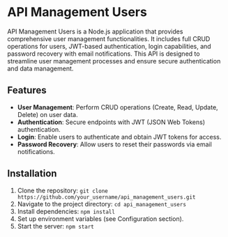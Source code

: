 # API Management Users

API Management Users is a Node.js application that provides comprehensive user management functionalities. It includes full CRUD operations for users, JWT-based authentication, login capabilities, and password recovery with email notifications. This API is designed to streamline user management processes and ensure secure authentication and data management.

## Features

- **User Management**: Perform CRUD operations (Create, Read, Update, Delete) on user data.
- **Authentication**: Secure endpoints with JWT (JSON Web Tokens) authentication.
- **Login**: Enable users to authenticate and obtain JWT tokens for access.
- **Password Recovery**: Allow users to reset their passwords via email notifications.

## Installation

1. Clone the repository: `git clone https://github.com/your_username/api_management_users.git`
2. Navigate to the project directory: `cd api_management_users`
3. Install dependencies: `npm install`
4. Set up environment variables (see Configuration section).
5. Start the server: `npm start`
